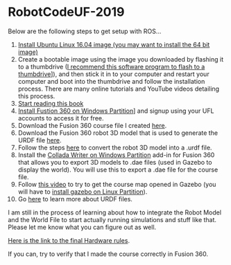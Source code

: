 # RobotCodeUF-2019

Below are the following steps to get setup with ROS...

1. [Install Ubuntu Linux 16.04 image (you may want to install the 64 bit image)](http://releases.ubuntu.com/16.04/)
2. Create a bootable image using the image you downloaded by flashing it to a thumbdrive ([I recommend this software program to flash to a thumbdrive](https://www.balena.io/etcher/)]),
   and then stick it in to your computer and restart your computer and boot into the thumbdrive and follow the installation process.
   There are many online tutorials and YouTube videos detailing this process.
3. [Start reading this book](http://lsi.vc.ehu.es/pablogn/investig/ROS/A%20Gentle%20Introduction%20to%20ROS.pdf)
4. [Install Fustion 360 on Windows Partition](https://www.autodesk.com/products/fusion-360/overview?mktvar002=1028563&&mkwid=sGqd1YrTz%7cpcrid%7c308370108716%7cpkw%7cfusion%20360%7cpmt%7ce%7cpdv%7cc%7cslid%7c%7cpgrid%7c64140211587%7cptaid%7caud-554208419493:kwd-330308867034%7c&intent=&utm_medium=cpc&utm_source=google&utm_campaign=GGL_Fusion+360_US_BR_RMKT_SEM_EXACT&utm_term=fusion%20360&utm_content=sGqd1YrTz%7cpcrid%7c308370108716%7cpkw%7cfusion%20360%7cpmt%7ce%7cpdv%7cc%7cslid%7c%7cpgrid%7c64140211587%7cptaid%7caud-554208419493:kwd-330308867034%7c&addisttype=g&s_kwcid=AL!8131199977!3!308370108716!e!!g!!fusion%20360&gclid=CjwKCAiA8OjjBRB4EiwAMZe6yzMp-CQelZoSLza5P_g1dVg6iRk-s1qif1UiZcgR0X0l9ZPeRn6VvxoCIc4QAvD_BwE&gclsrc=aw.ds)] and signup using your UFL accounts to access it for free.
5. Download the Fusion 360 course file I created [here](https://a360.co/2EsgpaQ).
6. Download the Fusion 360 robot 3D model that is used to generate the URDF file [here](https://a360.co/2TdAvzG).
7. Follow the steps [here](https://github.com/syuntoku14/fusion2urdf) to convert the robot 3D model into a .urdf file.
8. Install the [Collada Writer on Windows Partition](https://apps.autodesk.com/FUSION/en/Detail/HelpDoc?appId=934783265519220722&appLang=en&os=Win64) add-in for Fusion 360 that allows you
   to export 3D models to .dae files (used in Gazebo to display the world). You will use this to export a .dae file for the course file.
9. Follow [this video](https://www.youtube.com/watch?v=aP4sDyrRzpU) to try to get the course map opened in Gazebo (you will have to [install gazebo on Linux Partition](http://gazebosim.org/)).
10. Go [here](http://wiki.ros.org/urdf/Tutorials/Building%20a%20Visual%20Robot%20Model%20with%20URDF%20from%20Scratch) to learn more about URDF files.

I am still in the process of learning about how to integrate the Robot Model and the World File to start actually running simulations and stuff like that.
Please let me know what you can figure out as well.

[Here is the link to the final Hardware rules](https://drive.google.com/file/d/1KRLF-HR9mwWrROvVW-r7jZPUBfodCOC-/view?usp=sharing).

If you can, try to verify that I made the course correctly in Fusion 360.
